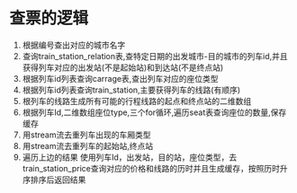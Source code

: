 # 查票的逻辑
1.    根据编号查出对应的城市名字
2.    查询train_station_relation表,查特定日期的出发城市-目的城市的列车id,并且获得列车对应的出发站(不是起始站)和到达站(不是终点站)
3.    根据列车id列表查询carrage表,查出列车对应的座位类型
4.    根据列车id列表查询train_station,主要获得列车的线路(有顺序)
5.    根列车的线路生成所有可能的行程线路的起点和终点站的二维数组
6.    根据列车Id,二维数组座位type,三个for循环,遍历seat表查询座位的数量,保存缓存
7.    用stream流去重列车出现的车厢类型
8.    用stream流去重列车的起始站,终点站
9.    遍历上边的结果 使用列车Id，出发站，目的站，座位类型，去train_station_price查询对应的价格和线路的历时并且生成缓存，按照历时升序排序后返回结果
